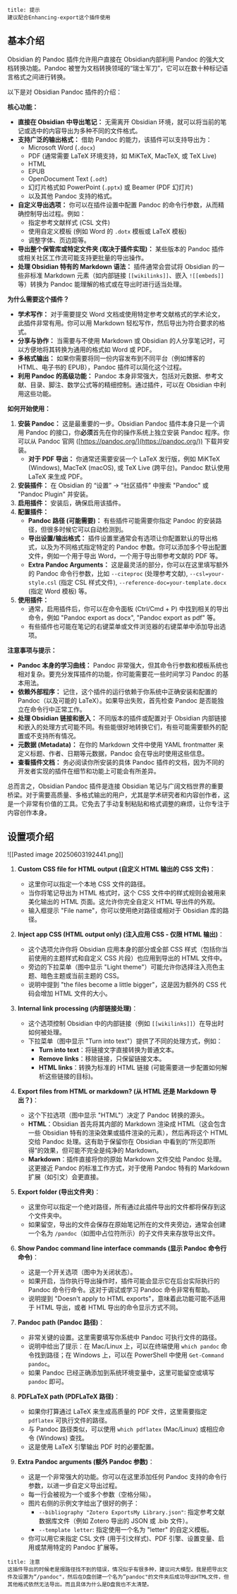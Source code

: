 ```ad-tip
title: 提示
建议配合Enhancing-export这个插件使用
```
## 基本介绍

Obsidian 的 Pandoc 插件允许用户直接在 Obsidian内部利用 Pandoc 的强大文档转换功能。Pandoc 被誉为文档转换领域的“瑞士军刀”，它可以在数十种标记语言格式之间进行转换。

以下是对 Obsidian Pandoc 插件的介绍：

**核心功能：**

- **直接在 Obsidian 中导出笔记：** 无需离开 Obsidian 环境，就可以将当前的笔记或选中的内容导出为多种不同的文件格式。
- **支持广泛的输出格式：** 借助 Pandoc 的能力，该插件可以支持导出为：
    - Microsoft Word (`.docx`)
    - PDF (通常需要 LaTeX 环境支持，如 MiKTeX, MacTeX, 或 TeX Live)
    - HTML
    - EPUB
    - OpenDocument Text (`.odt`)
    - 幻灯片格式如 PowerPoint (`.pptx`) 或 Beamer (PDF 幻灯片)
    - 以及其他 Pandoc 支持的格式。
- **自定义导出选项：** 你可以在插件设置中配置 Pandoc 的命令行参数，从而精确控制导出过程。例如：
    - 指定参考文献样式 (CSL 文件)
    - 使用自定义模板 (例如 Word 的 `.dotx` 模板或 LaTeX 模板)
    - 调整字体、页边距等。
- **导出整个保管库或特定文件夹 (取决于插件实现)：** 某些版本的 Pandoc 插件或相关社区工作流可能支持更批量的导出操作。
- **处理 Obsidian 特有的 Markdown 语法：** 插件通常会尝试将 Obsidian 的一些非标准 Markdown 元素（如内部链接 `[[wikilinks]]`、嵌入 `![[embeds]]` 等）转换为 Pandoc 能理解的格式或在导出时进行适当处理。

**为什么需要这个插件？**

- **学术写作：** 对于需要提交 Word 文档或使用特定参考文献格式的学术论文，此插件非常有用。你可以用 Markdown 轻松写作，然后导出为符合要求的格式。
- **分享与协作：** 当需要与不使用 Markdown 或 Obsidian 的人分享笔记时，可以方便地将其转换为通用的格式如 Word 或 PDF。
- **多格式输出：** 如果你需要将同一份内容发布到不同平台（例如博客的 HTML、电子书的 EPUB），Pandoc 插件可以简化这个过程。
- **利用 Pandoc 的高级功能：** Pandoc 本身非常强大，包括对元数据、参考文献、目录、脚注、数学公式等的精细控制。通过插件，可以在 Obsidian 中利用这些功能。

**如何开始使用：**

1. **安装 Pandoc：** 这是最重要的一步。Obsidian Pandoc 插件本身只是一个调用 Pandoc 的接口，你**必须**首先在你的操作系统上独立安装 Pandoc 程序。你可以从 Pandoc 官网 ([https://pandoc.org/](https://pandoc.org/)) 下载并安装。
    - **对于 PDF 导出：** 你通常还需要安装一个 LaTeX 发行版，例如 MiKTeX (Windows), MacTeX (macOS), 或 TeX Live (跨平台)。Pandoc 默认使用 LaTeX 来生成 PDF。
2. **安装插件：** 在 Obsidian 的 “设置” -> “社区插件” 中搜索 "Pandoc" 或 "Pandoc Plugin" 并安装。
3. **启用插件：** 安装后，确保启用该插件。
4. **配置插件：**
    - **Pandoc 路径 (可能需要)：** 有些插件可能需要你指定 Pandoc 的安装路径，但很多时候它可以自动检测到。
    - **导出设置/输出格式：** 插件设置里通常会有选项让你配置默认的导出格式，以及为不同格式指定特定的 Pandoc 参数。你可以添加多个导出配置文件，例如一个用于导出 Word，一个用于导出带参考文献的 PDF 等。
    - **Extra Pandoc Arguments：** 这是最灵活的部分，你可以在这里填写额外的 Pandoc 命令行参数，比如 `--citeproc` (处理参考文献), `--csl=your-style.csl` (指定 CSL 样式文件), `--reference-doc=your-template.docx` (指定 Word 模板) 等。
5. **使用插件：**
    - 通常，启用插件后，你可以在命令面板 (Ctrl/Cmd + P) 中找到相关的导出命令，例如 "Pandoc export as docx", "Pandoc export as pdf" 等。
    - 有些插件也可能在笔记的右键菜单或文件浏览器的右键菜单中添加导出选项。

**注意事项与提示：**

- **Pandoc 本身的学习曲线：** Pandoc 非常强大，但其命令行参数和模板系统也相对复杂。要充分发挥插件的功能，你可能需要花一些时间学习 Pandoc 的基本用法。
- **依赖外部程序：** 记住，这个插件的运行依赖于你系统中正确安装和配置的 Pandoc（以及可能的 LaTeX）。如果导出失败，首先检查 Pandoc 是否能独立在命令行中正常工作。
- **处理 Obsidian 链接和嵌入：** 不同版本的插件或配置对于 Obsidian 内部链接和嵌入的处理方式可能不同。有些能很好地转换它们，有些可能需要额外的配置或不支持所有情况。
- **元数据 (Metadata)：** 在你的 Markdown 文件中使用 YAML frontmatter 来定义标题、作者、日期等元数据，Pandoc 会在导出时使用这些信息。
- **查看插件文档：** 务必阅读你所安装的具体 Pandoc 插件的文档，因为不同的开发者实现的插件在细节和功能上可能会有所差异。

总而言之，Obsidian Pandoc 插件是连接 Obsidian 笔记与广阔文档世界的重要桥梁。对于需要高质量、多格式输出的用户，尤其是学术研究者和内容创作者，这是一个非常有价值的工具。它免去了手动复制粘贴和格式调整的麻烦，让你专注于内容创作本身。

## 设置项介绍

![[Pasted image 20250603192441.png]] 
1. **Custom CSS file for HTML output (自定义 HTML 输出的 CSS 文件)**：
    
    - 这里你可以指定一个本地 CSS 文件的路径。
    - 当你将笔记导出为 HTML 格式时，这个 CSS 文件中的样式规则会被用来美化输出的 HTML 页面。这允许你完全自定义 HTML 导出件的外观。
    - 输入框提示 "File name"，你可以使用绝对路径或相对于 Obsidian 库的路径。
2. **Inject app CSS (HTML output only) (注入应用 CSS - 仅限 HTML 输出)**：
    
    - 这个选项允许你将 Obsidian 应用本身的部分或全部 CSS 样式（包括你当前使用的主题样式和自定义 CSS 片段）也应用到导出的 HTML 文件中。
    - 旁边的下拉菜单（图中显示 "Light theme"）可能允许你选择注入亮色主题、暗色主题或当前主题的 CSS。
    - 说明中提到 "the files become a little bigger"，这是因为额外的 CSS 代码会增加 HTML 文件的大小。
3. **Internal link processing (内部链接处理)**：
    
    - 这个选项控制 Obsidian 中的内部链接（例如 `[[wikilinks]]`）在导出时如何被处理。
    - 下拉菜单（图中显示 "Turn into text"）提供了不同的处理方式，例如：
        - **Turn into text**：将链接文字直接转换为普通文本。
        - **Remove links**：移除链接，只保留链接文本。
        - **HTML links**：转换为标准的 HTML 链接 (可能需要进一步配置如何解析这些链接的目标)。
4. **Export files from HTML or markdown? (从 HTML 还是 Markdown 导出？)**：
    
    - 这个下拉选项（图中显示 "HTML"）决定了 Pandoc 转换的源头。
    - **HTML**：Obsidian 首先将其内部的 Markdown 渲染成 HTML（这会包含一些 Obsidian 特有的渲染效果或插件渲染的元素），然后再将这个 HTML 交给 Pandoc 处理。这有助于保留你在 Obsidian 中看到的“所见即所得”的效果，但可能不完全是纯净的 Markdown。
    - **Markdown**：插件直接将你的原始 Markdown 文件交给 Pandoc 处理。这更接近 Pandoc 的标准工作方式，对于使用 Pandoc 特有的 Markdown 扩展（如引文）会更直接。
5. **Export folder (导出文件夹)**：
    
    - 这里你可以指定一个绝对路径，所有通过此插件导出的文件都将保存到这个文件夹中。
    - 如果留空，导出的文件会保存在原始笔记所在的文件夹旁边，通常会创建一个名为 `/pandoc`（如图中占位符所示）的子文件夹来存放导出文件。
6. **Show Pandoc command line interface commands (显示 Pandoc 命令行命令)**：
    
    - 这是一个开关选项（图中为关闭状态）。
    - 如果开启，当你执行导出操作时，插件可能会显示它在后台实际执行的 Pandoc 命令行命令。这对于调试或学习 Pandoc 命令非常有帮助。
    - 说明提到 "Doesn't apply to HTML exports"，意味着此功能可能不适用于 HTML 导出，或者 HTML 导出的命令显示方式不同。
7. **Pandoc path (Pandoc 路径)**：
    
    - 非常关键的设置。这里需要填写你系统中 Pandoc 可执行文件的路径。
    - 说明中给出了提示：在 Mac/Linux 上，可以在终端使用 `which pandoc` 命令找到路径；在 Windows 上，可以在 PowerShell 中使用 `Get-Command pandoc`。
    - 如果 Pandoc 已经正确添加到系统环境变量中，这里可能留空或填写 `pandoc` 即可。
8. **PDFLaTeX path (PDFLaTeX 路径)**：
    
    - 如果你打算通过 LaTeX 来生成高质量的 PDF 文件，这里需要指定 `pdflatex` 可执行文件的路径。
    - 与 Pandoc 路径类似，可以使用 `which pdflatex` (Mac/Linux) 或相应命令 (Windows) 查找。
    - 这是使用 LaTeX 引擎输出 PDF 时的必要配置。
9. **Extra Pandoc arguments (额外 Pandoc 参数)**：
    
    - 这是一个非常强大的功能。你可以在这里添加任何 Pandoc 支持的命令行参数，以进一步自定义导出过程。
    - 每一行会被视为一个或多个参数（空格分隔）。
    - 图片右侧的示例文字给出了很好的例子：
        - `--bibliography "Zotero ExportsMy Library.json"`: 指定参考文献数据库文件（例如 Zotero 导出的 JSON 或 .bib 文件）。
        - `--template letter`: 指定使用一个名为 "letter" 的自定义模板。
    - 你可以用它来指定 CSL 文件 (用于引文样式)、PDF 引擎、设置变量、启用或禁用特定的 Pandoc 扩展等。

```ad-note
title: 注意
这插件导出的时候老是报路径找不到的错误，情况似乎有很多种，建议问大模型。我是把导出文件及设置为“/pandoc"，然后在D盘创建一个名为”pandoc"的文件夹后成功导出HTML文件，但其他格式依然无法导出。而且具体为什么是D盘我也不太清楚。
```



